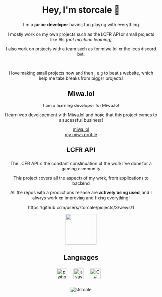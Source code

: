 <h1 align="center">Hey, I'm storcale 👋</h1>

###

<p align="center">I'm a <strong>junior developer</strong> having fun playing with everything </p>
<p align="center">I mostly work on my own projects such as the LCFR API or small projects like AIs <em>(not machine learning)</em></p>
<p align="center">I also work on projects with a team such as for miwa.lol or the lces discord bot.</p>
<br>
<p align="center">I love making small projects now and then , e.g to beat a website, which help me take breaks from bigger projects!</p>

###

<h2 align="center">Miwa.lol</h2>
<p align="center">I am a learning developer for Miwa.lol</p>
<p align="center">I learn web developement with Miwa.lol and hope that this project comes to a sucessfull business!</p>
<div align="center">
 <a href="https://miwa.lol">miwa.lol</a>
 <br>
 <a href="https://miwa.lol">my miwa profile</a>
</div>

###

###

<h2 align="center">LCFR API</h2>

###

<p align="center">The LCFR API is the constant constinuation of the work I've done for a gaming community</p>
<p align="center">This project covers all the aspects of my work, from applications to backend</p>
<p align="center">All the repos with a productions release are <strong>actively being used</strong>, and I always work on improving and fixing everything!</p>
<p align="center">https://github.com/users/storcale/projects/3/views/1</p>
<div align="center">
 <a href="https://github.com/storcale/LCFR-API">
  <img height=100 src="https://github-readme-stats.vercel.app/api/pin/?username=storcale&show_owner=true&repo=LCFR-API&theme=dark">
 </a>
</div>


###

<h2 align="center">Languages</h3>

###

<div align="center">
  <img src="https://cdn.jsdelivr.net/gh/devicons/devicon/icons/python/python-original.svg" height="35" alt="python logo"  />
  <img width="12" />
  <img src="https://cdn.jsdelivr.net/gh/devicons/devicon/icons/javascript/javascript-original.svg" height="35" alt="javascript logo"  />
  <img width="12" />
  <img src="https://cdn.jsdelivr.net/gh/devicons/devicon@latest/icons/csharp/csharp-original.svg" height="35" alt="C# logo" />
  <img width="12" />
</div>

###

<p align="center"><img align="center" src="https://github-readme-stats.vercel.app/api/top-langs?username=storcale&show_icons=true&theme=dark&locale=en&layout=compact" alt="storcale" /></p>



